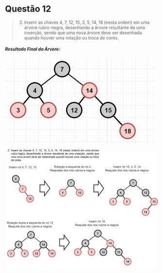 # Questão 12

> 2. Inserir as chaves 4, 7, 12, 15, 3, 5, 14, 18 (nesta ordem) em uma árvore rubro-negra, desenhando a árvore resultante de uma inserção, sendo que uma nova árvore deve ser desenhada quando houver uma rotação ou troca de cores.

##### Resultado Final da Árvore:
![Árvore 1 Letra A](/grupo-8/Minitestes/RBT/Q2/Q02_Rubro_Negra_Resposta_Final.jpeg)

![Resolucão Completa - Passo a passo](/grupo-8/Minitestes/RBT/Q2/Q02_Rubro_Negra.jpg)
